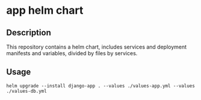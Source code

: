 app helm chart
==============

Description
-----------

This repository contains a helm chart, includes services and deployment manifests and variables, divided by files by services.

Usage
-----

    helm upgrade --install django-app . --values ./values-app.yml --values ./values-db.yml
